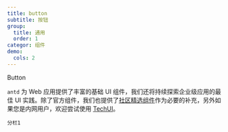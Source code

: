 ```yaml
---
title: button
subtitle: 按钮
group:
  title: 通用
  order: 1
categor: 组件
demo:
  cols: 2
---
```


Button

`antd` 为 Web 应用提供了丰富的基础 UI 组件，我们还将持续探索企业级应用的最佳 UI 实践。除了官方组件，我们也提供了[社区精选组件](/docs/react/recommendation-cn)作为必要的补充，另外如果您是内网用户，欢迎尝试使用 [TechUI](https://techui.alipay.com)。

<code src="./_demo/button.tsx">分栏1</code>
<code src="./_demo/button.tsx"></code>
